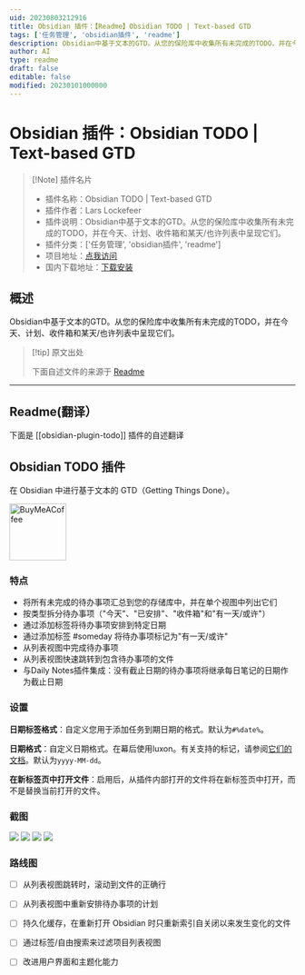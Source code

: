 ```yaml
---
uid: 20230803212916
title: Obsidian 插件：【Readme】Obsidian TODO | Text-based GTD
tags: ['任务管理', 'obsidian插件', 'readme']
description: Obsidian中基于文本的GTD。从您的保险库中收集所有未完成的TODO，并在今天、计划、收件箱和某天/也许列表中呈现它们。
author: AI
type: readme
draft: false
editable: false
modified: 20230101000000
---
```


# Obsidian 插件：Obsidian TODO | Text-based GTD

> [!Note] 插件名片
> - 插件名称：Obsidian TODO | Text-based GTD
> - 插件作者：Lars Lockefeer
> - 插件说明：Obsidian中基于文本的GTD。从您的保险库中收集所有未完成的TODO，并在今天、计划、收件箱和某天/也许列表中呈现它们。
> - 插件分类：['任务管理', 'obsidian插件', 'readme']
> - 项目地址：[点我访问](https://github.com/larslockefeer/obsidian-plugin-todo)
> - 国内下载地址：[下载安装](https://pkmer.cn/products/plugin/pluginMarket/?obsidian-plugin-todo)

## 概述

Obsidian中基于文本的GTD。从您的保险库中收集所有未完成的TODO，并在今天、计划、收件箱和某天/也许列表中呈现它们。



> [!tip] 原文出处
> 
>下面自述文件的来源于 [Readme](https://ghproxy.net/https://raw.githubusercontent.com/larslockefeer/obsidian-plugin-todo/main/README.md)
> 

---

## Readme(翻译）

下面是 [[obsidian-plugin-todo]] 插件的自述翻译



## Obsidian TODO 插件

在 Obsidian 中进行基于文本的 GTD（Getting Things Done）。

[<img src="https://cdn.buymeacoffee.com/buttons/v2/default-yellow.png" alt="BuyMeACoffee" width="100">](https://www.buymeacoffee.com/larslockefeer)

### 特点
- 将所有未完成的待办事项汇总到您的存储库中，并在单个视图中列出它们
- 按类型拆分待办事项（"今天"、"已安排"、"收件箱"和"有一天/或许"）
- 通过添加标签将待办事项安排到特定日期
- 通过添加标签 #someday 将待办事项标记为"有一天/或许"
- 从列表视图中完成待办事项
- 从列表视图快速跳转到包含待办事项的文件
- 与Daily Notes插件集成：没有截止日期的待办事项将继承每日笔记的日期作为截止日期

### 设置
**日期标签格式**：自定义您用于添加任务到期日期的格式。默认为`#%date%`。

**日期格式**：自定义日期格式。在幕后使用luxon。有关支持的标记，请参阅[它们的文档](https://moment.github.io/luxon/#/formatting?id=table-of-tokens)。默认为`yyyy-MM-dd`。

**在新标签页中打开文件**：启用后，从插件内部打开的文件将在新标签页中打开，而不是替换当前打开的文件。

### 截图
![](./assets/today.png)
![](./assets/scheduled.png)
![](./assets/inbox.png)
![](./assets/someday.png)

### 路线图
- [ ] 从列表视图跳转时，滚动到文件的正确行
- [ ] 从列表视图中重新安排待办事项的计划
- [ ] 持久化缓存，在重新打开 Obsidian 时只重新索引自关闭以来发生变化的文件
- [ ] 通过标签/自由搜索来过滤项目列表视图
- [ ] 改进用户界面和主题化能力



